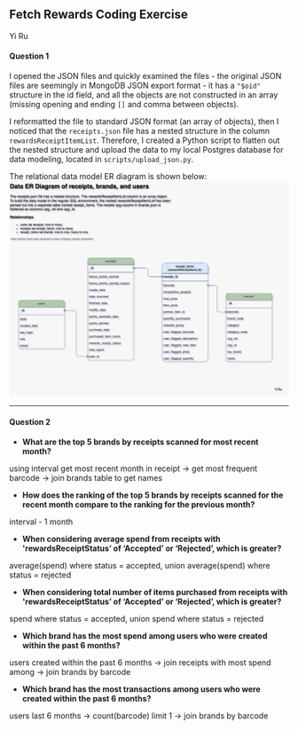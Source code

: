 ## Fetch Rewards Coding Exercise

Yi Ru



#### Question 1

I opened the JSON files and quickly examined the files - the original JSON files are seemingly in MongoDB JSON export format - it has a `"$oid"` structure in the id field, and all the objects are not constructed in an array (missing opening and ending `[]` and comma between objects). 

I reformatted the file to standard JSON format (an array of objects), then I noticed that the `receipts.json` file has a nested structure in the column `rewardsReceiptItemList`. Therefore, I created a Python script to flatten out the nested structure and upload the data to my local Postgres database for data modeling, located in `scripts/upload_json.py`.

The relational data model ER diagram is shown below:
![ER diagram](data_ER_diagram.drawio.png)

---

#### Question 2

- **What are the top 5 brands by receipts scanned for most recent month?**

using interval get most recent month in receipt -> get most frequent barcode -> join brands table to get names

- **How does the ranking of the top 5 brands by receipts scanned for the recent month compare to the ranking for the previous month?**

interval - 1 month

- **When considering average spend from receipts with 'rewardsReceiptStatus’ of ‘Accepted’ or ‘Rejected’, which is greater?**

average(spend) where status = accepted, union average(spend) where status = rejected

- **When considering total number of items purchased from receipts with 'rewardsReceiptStatus’ of ‘Accepted’ or ‘Rejected’, which is greater?**

spend where status = accepted, union spend where status = rejected

- **Which brand has the most spend among users who were created within the past 6 months?**

users created within the past 6 months -> join receipts with most spend among -> join brands by barcode

- **Which brand has the most transactions among users who were created within the past 6 months?**

users last 6 months -> count(barcode) limit 1 -> join brands by barcode 